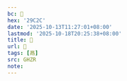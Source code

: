 ```yaml
---
bc: 𩰬
hex: '29C2C'
date: '2025-10-13T11:27:01+08:00'
lastmod: '2025-10-18T20:25:38+08:00'
title: 󰕃
url: 󰕃
tags: [鬲]
src: GHZR
note:
---
```

